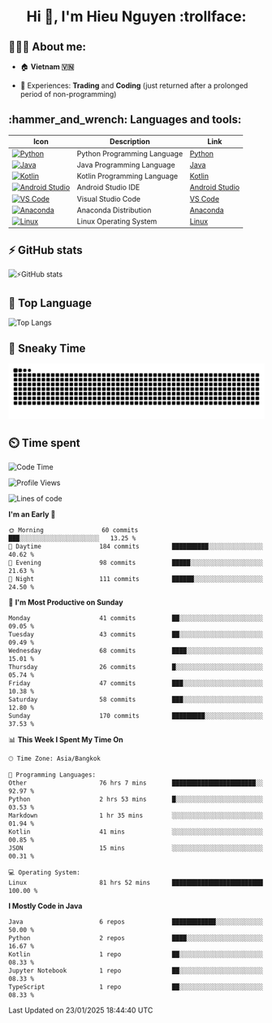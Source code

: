 <h1 align="center">Hi 👋, I'm Hieu Nguyen :trollface:</h1>

<h2 align="left">👨🏻‍💻 About me:</h2>

- :house: **Vietnam :vietnam:**

- 📄 Experiences: **Trading** and **Coding** (just returned after a prolonged period of non-programming)


<h2 align="left">:hammer_and_wrench: Languages and tools:</h2>

| Icon | Description | Link |
|---|---|---|
| [![Python](https://skillicons.dev/icons?i=python)](https://www.python.org/) | Python Programming Language | [Python](https://www.python.org/) |
| [![Java](https://skillicons.dev/icons?i=java)](https://www.java.com/) | Java Programming Language | [Java](https://www.java.com/) | 
| [![Kotlin](https://skillicons.dev/icons?i=kotlin)](https://kotlinlang.org/) | Kotlin Programming Language | [Kotlin](https://kotlinlang.org/) |
| [![Android Studio](https://skillicons.dev/icons?i=androidstudio)](https://developer.android.com/studio) | Android Studio IDE | [Android Studio](https://developer.android.com/studio) |
| [![VS Code](https://skillicons.dev/icons?i=vscode)](https://code.visualstudio.com/) | Visual Studio Code | [VS Code](https://code.visualstudio.com/) |
| [![Anaconda](https://skillicons.dev/icons?i=anaconda)](https://www.anaconda.com/) | Anaconda Distribution | [Anaconda](https://www.anaconda.com/) |
| [![Linux](https://skillicons.dev/icons?i=linux)](https://www.linux.org/) | Linux Operating System | [Linux](https://www.linux.org/) |


<h2>⚡ GitHub stats</h2>

![⚡GitHub stats](https://github-readme-stats-9793-ultimatebrok-projects.vercel.app/api?username=ultimateBroK&show_icons=true&theme=dark)

<h2>🥇 Top Language</h2>

![Top Langs](https://github-readme-stats-9793-ultimatebrok-projects.vercel.app/api/top-langs?username=ultimateBroK&size_weight=0.5&count_weight=0.5&layout=compact&theme=dark)

<h2>🐍 Sneaky Time</h2>

![Snake animation](https://raw.githubusercontent.com/ultimateBroK/ultimateBroK/output/github-contribution-grid-snake-dark.svg)

<h2>⏲️ Time spent</h2>

<!--START_SECTION:waka-->
![Code Time](http://img.shields.io/badge/Code%20Time-244%20hrs%207%20mins-blue)

![Profile Views](http://img.shields.io/badge/Profile%20Views-0-blue)

![Lines of code](https://img.shields.io/badge/From%20Hello%20World%20I%27ve%20Written-391.8%20thousand%20lines%20of%20code-blue)

**I'm an Early 🐤** 

```text
🌞 Morning                60 commits          ███░░░░░░░░░░░░░░░░░░░░░░   13.25 % 
🌆 Daytime                184 commits         ██████████░░░░░░░░░░░░░░░   40.62 % 
🌃 Evening                98 commits          █████░░░░░░░░░░░░░░░░░░░░   21.63 % 
🌙 Night                  111 commits         ██████░░░░░░░░░░░░░░░░░░░   24.50 % 
```
📅 **I'm Most Productive on Sunday** 

```text
Monday                   41 commits          ██░░░░░░░░░░░░░░░░░░░░░░░   09.05 % 
Tuesday                  43 commits          ██░░░░░░░░░░░░░░░░░░░░░░░   09.49 % 
Wednesday                68 commits          ████░░░░░░░░░░░░░░░░░░░░░   15.01 % 
Thursday                 26 commits          █░░░░░░░░░░░░░░░░░░░░░░░░   05.74 % 
Friday                   47 commits          ███░░░░░░░░░░░░░░░░░░░░░░   10.38 % 
Saturday                 58 commits          ███░░░░░░░░░░░░░░░░░░░░░░   12.80 % 
Sunday                   170 commits         █████████░░░░░░░░░░░░░░░░   37.53 % 
```


📊 **This Week I Spent My Time On** 

```text
🕑︎ Time Zone: Asia/Bangkok

💬 Programming Languages: 
Other                    76 hrs 7 mins       ███████████████████████░░   92.97 % 
Python                   2 hrs 53 mins       █░░░░░░░░░░░░░░░░░░░░░░░░   03.53 % 
Markdown                 1 hr 35 mins        ░░░░░░░░░░░░░░░░░░░░░░░░░   01.94 % 
Kotlin                   41 mins             ░░░░░░░░░░░░░░░░░░░░░░░░░   00.85 % 
JSON                     15 mins             ░░░░░░░░░░░░░░░░░░░░░░░░░   00.31 % 

💻 Operating System: 
Linux                    81 hrs 52 mins      █████████████████████████   100.00 % 
```

**I Mostly Code in Java** 

```text
Java                     6 repos             ████████████░░░░░░░░░░░░░   50.00 % 
Python                   2 repos             ████░░░░░░░░░░░░░░░░░░░░░   16.67 % 
Kotlin                   1 repo              ██░░░░░░░░░░░░░░░░░░░░░░░   08.33 % 
Jupyter Notebook         1 repo              ██░░░░░░░░░░░░░░░░░░░░░░░   08.33 % 
TypeScript               1 repo              ██░░░░░░░░░░░░░░░░░░░░░░░   08.33 % 
```




 Last Updated on 23/01/2025 18:44:40 UTC
<!--END_SECTION:waka-->
